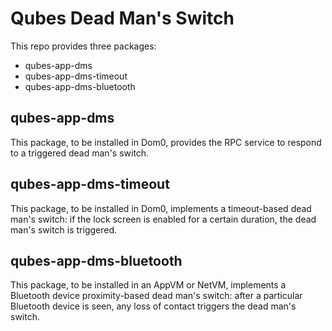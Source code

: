 Qubes Dead Man's Switch
====
This repo provides three packages:
- qubes-app-dms
- qubes-app-dms-timeout
- qubes-app-dms-bluetooth

qubes-app-dms
----
This package, to be installed in Dom0, provides the RPC service to respond to a triggered dead man's switch.

qubes-app-dms-timeout
----
This package, to be installed in Dom0, implements a timeout-based dead man's switch: if the lock screen is enabled for a certain duration, the dead man's switch is triggered.

qubes-app-dms-bluetooth
----
This package, to be installed in an AppVM or NetVM, implements a Bluetooth device proximity-based dead man's switch: after a particular Bluetooth device is seen, any loss of contact triggers the dead man's switch.
